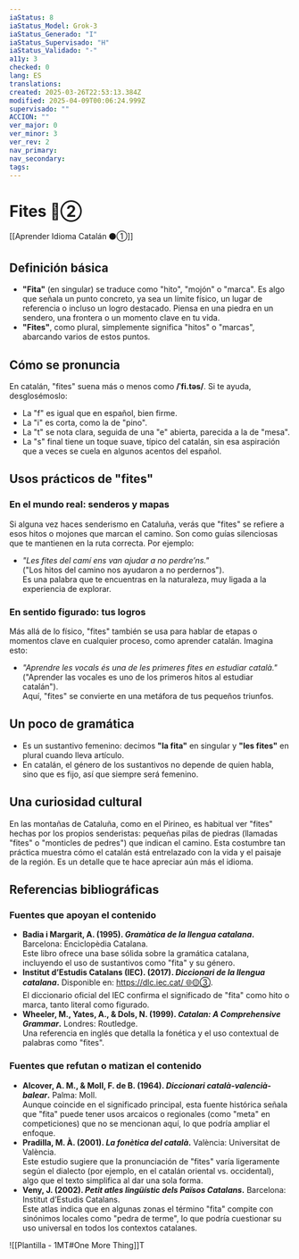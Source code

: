 ```yaml
---
iaStatus: 8
iaStatus_Model: Grok-3
iaStatus_Generado: "I"
iaStatus_Supervisado: "H"
iaStatus_Validado: "-"
a11y: 3
checked: 0
lang: ES
translations: 
created: 2025-03-26T22:53:13.384Z
modified: 2025-04-09T00:06:24.999Z
supervisado: ""
ACCION: ""
ver_major: 0
ver_minor: 3
ver_rev: 2
nav_primary: 
nav_secondary: 
tags:
---
```

# Fites 🔴②

[[Aprender Idioma Catalán ⚫①]]

## Definición básica

- **"Fita"** (en singular) se traduce como "hito", "mojón" o "marca". Es algo que señala un punto concreto, ya sea un límite físico, un lugar de referencia o incluso un logro destacado. Piensa en una piedra en un sendero, una frontera o un momento clave en tu vida.
- **"Fites"**, como plural, simplemente significa "hitos" o "marcas", abarcando varios de estos puntos.
## Cómo se pronuncia

En catalán, "fites" suena más o menos como **/ˈfi.təs/**. Si te ayuda, desglosémoslo:
- La "f" es igual que en español, bien firme.
- La "i" es corta, como la de "pino".
- La "t" se nota clara, seguida de una "e" abierta, parecida a la de "mesa".
- La "s" final tiene un toque suave, típico del catalán, sin esa aspiración que a veces se cuela en algunos acentos del español.
## Usos prácticos de "fites"

### En el mundo real: senderos y mapas

Si alguna vez haces senderismo en Cataluña, verás que "fites" se refiere a esos hitos o mojones que marcan el camino. Son como guías silenciosas que te mantienen en la ruta correcta. Por ejemplo:
- *"Les fites del camí ens van ajudar a no perdre’ns."*  
  ("Los hitos del camino nos ayudaron a no perdernos").  
Es una palabra que te encuentras en la naturaleza, muy ligada a la experiencia de explorar.
### En sentido figurado: tus logros

Más allá de lo físico, "fites" también se usa para hablar de etapas o momentos clave en cualquier proceso, como aprender catalán. Imagina esto:
- *"Aprendre les vocals és una de les primeres fites en estudiar català."*  
  ("Aprender las vocales es uno de los primeros hitos al estudiar catalán").  
Aquí, "fites" se convierte en una metáfora de tus pequeños triunfos.

## Un poco de gramática

- Es un sustantivo femenino: decimos **"la fita"** en singular y **"les fites"** en plural cuando lleva artículo.
- En catalán, el género de los sustantivos no depende de quien habla, sino que es fijo, así que siempre será femenino.

## Una curiosidad cultural

En las montañas de Cataluña, como en el Pirineo, es habitual ver "fites" hechas por los propios senderistas: pequeñas pilas de piedras (llamadas "fites" o "monticles de pedres") que indican el camino. Esta costumbre tan práctica muestra cómo el catalán está entrelazado con la vida y el paisaje de la región. Es un detalle que te hace apreciar aún más el idioma.

## Referencias bibliográficas

### Fuentes que apoyan el contenido

- **Badia i Margarit, A. (1995). *Gramàtica de la llengua catalana*.** Barcelona: Enciclopèdia Catalana.  
  Este libro ofrece una base sólida sobre la gramática catalana, incluyendo el uso de sustantivos como "fita" y su género.
- **Institut d’Estudis Catalans (IEC). (2017). *Diccionari de la llengua catalana*.** Disponible en: [https://dlc.iec.cat/ 🌐🟡③](https://dlc.iec.cat/).  
  El diccionario oficial del IEC confirma el significado de "fita" como hito o marca, tanto literal como figurado.
- **Wheeler, M., Yates, A., & Dols, N. (1999). *Catalan: A Comprehensive Grammar*.** Londres: Routledge.  
  Una referencia en inglés que detalla la fonética y el uso contextual de palabras como "fites".

### Fuentes que refutan o matizan el contenido

- **Alcover, A. M., & Moll, F. de B. (1964). *Diccionari català-valencià-balear*.** Palma: Moll.  
  Aunque coincide en el significado principal, esta fuente histórica señala que "fita" puede tener usos arcaicos o regionales (como "meta" en competiciones) que no se mencionan aquí, lo que podría ampliar el enfoque.
- **Pradilla, M. À. (2001). *La fonètica del català*.** València: Universitat de València.  
  Este estudio sugiere que la pronunciación de "fites" varía ligeramente según el dialecto (por ejemplo, en el catalán oriental vs. occidental), algo que el texto simplifica al dar una sola forma.
- **Veny, J. (2002). *Petit atles lingüístic dels Països Catalans*.** Barcelona: Institut d’Estudis Catalans.  
  Este atlas indica que en algunas zonas el término "fita" compite con sinónimos locales como "pedra de terme", lo que podría cuestionar su uso universal en todos los contextos catalanes.

![[Plantilla - 1MT#One More Thing]]T